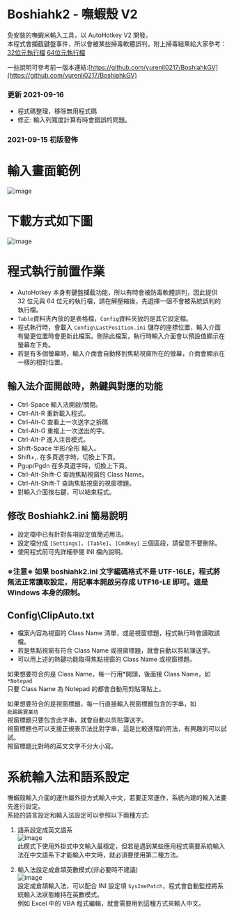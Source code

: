 # Boshiahk2 - 嘸蝦殼 V2
免安裝的嘸蝦米輸入工具，以 AutoHotkey V2 開發。  
本程式會攔截鍵盤事件，所以會被某些掃毒軟體誤判，附上掃毒結果給大家參考：  
[32位元執行檔](https://www.virustotal.com/gui/file/93f3fd30a75d9dc6a156ab6885fe6fa3c7522234d7c73c953204124a9722a57f)
[64位元執行檔](https://www.virustotal.com/gui/file/8b8f4e5c12b98223e1f2b29fbfd4187fc07ff3a6b540db9df62cd1d28ae5759a)

一些說明可參考前一版本連結:[https://github.com/yurenli0217/BoshiahkGV](https://github.com/yurenli0217/BoshiahkGV)

### 更新 2021-09-16
- 程式碼整理，移除無用程式碼
- 修正: 輸入列寬度計算有時會錯誤的問題。

### 2021-09-15 初版發佈

# 輸入畫面範例
![image](https://github.com/yurenli0217/Temp/blob/main/ExampleV2.png?raw=true)  

# 下載方式如下圖  
![image](https://github.com/yurenli0217/Temp/blob/main/Download.png?raw=true)

# 程式執行前置作業
- AutoHotkey 本身有鍵盤攔截功能，所以有時會被防毒軟體誤判，因此提供 32 位元與 64 位元的執行檔，請在解壓縮後，先選擇一個不會被系統誤判的執行檔。
- `Table`資料夾內放的是表格檔，`Config`資料夾放的是其它設定檔。
- 程式執行時，會載入 `Config\LastPosition.ini` 儲存的座標位置，輸入介面有變更位置時會更新此檔案。刪除此檔案，執行時輸入介面會以預設值顯示在螢幕左下角。
- 若是有多個螢幕時，輸入介面會自動移到焦點視窗所在的螢幕，介面會顯示在一樣的相對位置。

## 輸入法介面開啟時，熱鍵與對應的功能
- Ctrl-Space 輸入法開啟/關閉。
- Ctrl-Alt-R 重新載入程式。
- Ctrl-Alt-C 查看上一次送字之拆碼
- Ctrl-Alt-G 重複上一次送出的字。
- Ctrl-Alt-P 進入注音模式。
- Shift-Space 半形/全形 輸入。
- Shift+,. 在多頁選字時，切換上下頁。
- Pgup/Pgdn 在多頁選字時，切換上下頁。
- Ctrl-Alt-Shift-C 查詢焦點視窗的 Class Name。
- Ctrl-Alt-Shift-T 查詢焦點視窗的視窗標題。
- 對輸入介面按右鍵，可以結束程式。

## 修改 Boshiahk2.ini 簡易說明
- 設定檔中已有針對各項設定值簡述用法。
- 設定檔分成 `[Settings]`、`[Table]`、`[CmdKey]` 三個區段，請留意不要刪除。
- 使用程式前可先詳細參閱 INI 檔內說明。
### ※注意※ 如果 boshiahk2.ini 文字編碼格式不是 UTF-16LE，程式將無法正常讀取設定，用記事本開啟另存成 UTF16-LE 即可。這是 Windows 本身的限制。

## Config\ClipAuto.txt
- 檔案內容為視窗的 Class Name 清單，或是視窗標題，程式執行時會讀取該檔。
- 若是焦點視窗有符合 Class Name 或視窗標題，就會自動以剪貼簿送字。
- 可以用上述的熱鍵功能取得焦點視窗的 Class Name 或視窗標題。

如果想要符合的是 Class Name，每一行用*開頭，後面接 Class Name，如  
`*Notepad`  
只要 Class Name 為 Notepad 的都會自動用剪貼簿貼上。  

如果想要符合的是視窗標題，每一行直接輸入視窗標題包含的字串，如  
`批踢踢實業坊`  
視窗標題只要包含此字串，就會自動以剪貼簿送字。  
視窗標題也可以支援正規表示法比對字串，這是比較進階的用法，有興趣的可以試試。  
視窗標題比對時的英文文字不分大小寫。

# 系統輸入法和語系設定
嘸蝦殼輸入介面的運作屬外掛方式輸入中文，若要正常運作，系統內建的輸入法要先進行設定。  
系統的語言設定和輸入法設定可以參照以下兩種方式:  
1. 語系設定成英文語系  
![image](https://github.com/yurenli0217/Temp/blob/main/LangSetting2.png?raw=true)  
此模式下使用外掛式中文輸入最穩定，但若是遇到某些應用程式需要系統輸入法在中文語系下才能輸入中文時，就必須要使用第二種方法。

2. 輸入法設定成倉頡英數模式(非必要時不建議)  
![image](https://github.com/yurenli0217/Temp/blob/main/LangSetting1.png?raw=true)  
設定成倉頡輸入法，可以配合 INI 設定項 `SysImePatch`，程式會自動監控將系統輸入法狀態維持在英數模式。  
例如 Excel 中的 VBA 程式編輯，就會需要用到這種方式來輸入中文。
